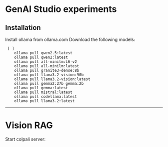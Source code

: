 # GenAI Studio experiments

## Installation
Install ollama from ollama.com
Download the following models:
```
 [ ] 
    ollama pull qwen2.5:latest 
    ollama pull qwen2:latest
    ollama pull all-minilm:L6-v2 
    ollama pull all-minilm:latest 
    ollama pull granite3-dense:8b  
    ollama pull llama3.2-vision:90b  
    ollama pull llama3.2-vision:latest 
    ollama pull gemma2:27b gemma:2b 
    ollama pull gemma:latest 
    ollama pull mistral:latest 
    ollama pull codellama:latest 
    ollama pull llama3.2:latest 
```


------------------------------------------------------------------------------
# Vision RAG 



Start colpali server:

```
```